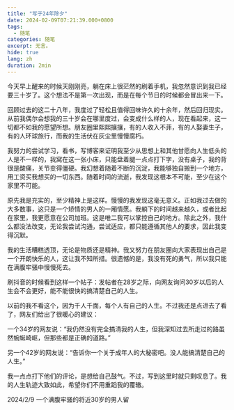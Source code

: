 ```yaml
---
title: "写于24年除夕"
date: 2024-02-09T07:21:39.000+0800
tags:
  - 随笔
categories: 随笔
excerpt: 无言。
hide: true
lang: zh
duration: 2min
---
```

今天早上醒来的时候天刚刚亮，躺在床上很茫然的刷着手机，我忽然意识到我已经要三十岁了。这个想法不是第一次出现，而是在每个节日的时候都会冒出来一下。

回顾过去的这二十八年，我度过了轻松且值得回味许久的十余年，然后回归现实。从前我偶尔会想我的三十岁会在哪里度过，会变成什么样的人，现在看起来，这一切都不如我的愿望所想。朋友圈里熙熙攘攘，有的人收入不菲，有的人娶妻生子，有的人环球旅行，而我的生活伏在灰尘里慢慢腐朽。

我努力的尝试学习，看书，写博客来证明我至少从思想上和其他甘愿向人生低头的人是不一样的，我窝在这一张小床，只能盘着腿一点点打下字，没有桌子，我的背很是酸痛，关节变得僵硬。我幻想着随着不断的沉淀，我能够独自搬到一个地方，用工资买我想买的一切东西。随着时间的流逝，我发现这根本不可能，至少在这个家里不可能。

原先我是充实的，至少精神上是这样。慢慢的我发现这毫无意义。正如我过去做的大多数事，这只是一个矫情的男人的一厢情愿。我躺下的时间越来越久，或者比起在家里，我更愿意在公司加班。这是唯二我可以掌控自己的地方。除此之外，我什么都没法改变，无论我尝试沟通，尝试适应，都只能遵循其他人的要求，因此我变得沉默。

我的生活糟糕透顶，无论是物质还是精神。我又努力在朋友圈向大家表现出自己是一个开朗快乐的人，这让我不知所措。很遗憾的是，我没有死的勇气，所以我只能在满腹牢骚中慢慢死去。

刷抖音的时候看到这样一个帖子：发帖者在28岁之际，向网友询问30岁以后的人生会不会更好，能不能很快的搞清楚自己的人生。

以前的我不看这个，因为千人千面，每个人有自己的人生。不过我还是点进去了看了，网友们给出了很暖心的建议：

一个34岁的网友说：“我仍然没有完全搞清我的人生，但我深知过去所走过的路虽然蜿蜒崎岖，但那些都是正确的道路。”

另一个42岁的网友说：“告诉你一个关于成年人的大秘密吧。没人能搞清楚自己的人生。”

我一点点打下他们的评论，是想给自己鼓气。不过，写到这里时就只剩叹息了。我的人生轨迹大致如此，希望你们不用重蹈我的覆辙。

2024/2/9 一个满腹牢骚的将近30岁的男人留